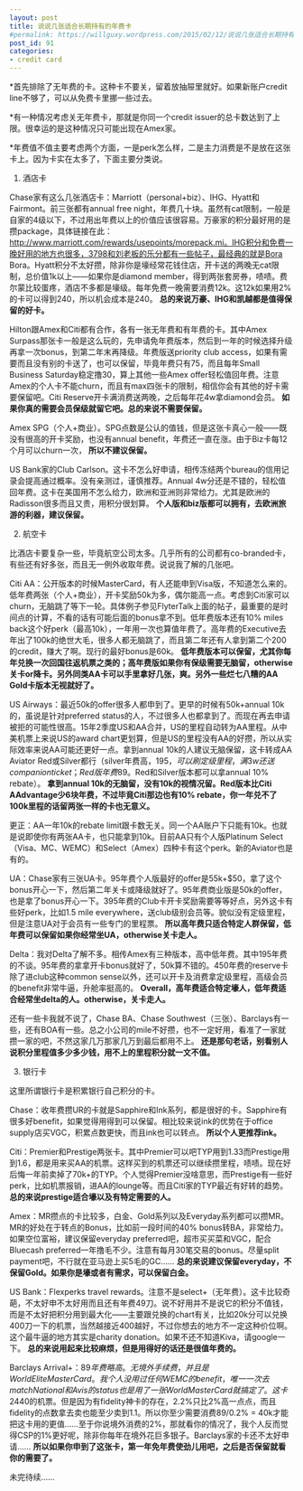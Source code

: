 ```yaml
---
layout: post
title: 说说几张适合长期持有的年费卡
#permalink: https://willguxy.wordpress.com/2015/02/12/说说几张适合长期持有的年费卡/index.html
post_id: 91
categories: 
- credit card
---
```


*首先排除了无年费的卡。这种卡不要关，留着放抽屉里就好。如果新账户credit line不够了，可以从免费卡里挪一些过去。

	
*有一种情况考虑关无年费卡，那就是你同一个credit issuer的总卡数达到了上限。很幸运的是这种情况只可能出现在Amex家。

	
*年费值不值主要考虑两个方面，一是perk怎么样，二是主力消费是不是放在这张卡上。因为卡实在太多了，下面主要分类说。
1. 酒店卡

Chase家有这么几张酒店卡：Marriott（personal+biz）、IHG、Hyatt和Fairmont。前三张都有annual free night，年费几十块。虽然有cat限制，一般是自家的4级以下，不过用出年费以上的价值应该很容易。万豪家的积分最好用的是攒package，具体链接在此：http://www.marriott.com/rewards/usepoints/morepack.mi。IHG积分和免费一晚好用的地方也很多，3798和刘老板的乐分都有一些帖子，最经典的就是Bora Bora。Hyatt积分不太好攒，除非你是壕经常花钱住店，开卡送的两晚无cat限制，总价值1k以上——如果你是diamond member，得到两张套房券，啧啧。费尔蒙比较蛋疼，酒店不多都是壕级。每年免费一晚需要消费12k。这12k如果用2%的卡可以得到240，所以机会成本是240。
**总的来说万豪、IHG和凯越都是值得保留的好卡。**

Hilton跟Amex和Citi都有合作，各有一张无年费和有年费的卡。其中Amex Surpass那张卡一般是这么玩的，先申请免年费版本，然后到一年的时候选择升级再拿一次bonus，到第二年末再降级。年费版送priority club access，如果有需要而且没有别的卡送了，也可以保留，毕竟年费只有75，而且每年Small Business Saturday稳定撸30，算上其他一些Amex offer轻松值回年费。注意Amex的个人卡不能churn，而且有max四张卡的限制，相信你会有其他的好卡需要保留吧。Citi Reserve开卡满消费送两晚，之后每年花4w拿diamond会员。
**如果你真的需要会员保级就留它吧。总的来说不需要保留。**

Amex SPG（个人+商业）。SPG点数是公认的值钱，但是这张卡真心一般——既没有很高的开卡奖励，也没有annual benefit，年费还一直在涨。由于Biz卡每12个月可以churn一次，
**所以不建议保留。**

US Bank家的Club Carlson。这卡不怎么好申请，相传冻结两个bureau的信用记录会提高通过概率。没有亲测过，谨慎推荐。Annual 4w分还是不错的，轻松值回年费。这卡在美国用不怎么给力，欧洲和亚洲则非常给力。尤其是欧洲的Radisson很多而且又贵，用积分很划算。
**个人版和biz版都可以拥有，去欧洲旅游的利器，建议保留。**

2. 航空卡

比酒店卡要复杂一些，毕竟航空公司太多。几乎所有的公司都有co-branded卡，有些还有好多张，而且无一例外收取年费。说说我了解的几张吧。

Citi AA：公开版本的时候MasterCard，有人还能申到Visa版，不知道怎么来的。低年费两张（个人+商业），开卡奖励50k为多，偶尔能高一点。考虑到Citi家可以churn，无脑跳了等下一轮。具体例子参见FlyterTalk上面的帖子，最重要的是时间点的计算，不看的话有可能后面的bonus拿不到。低年费版本还有10% miles back这个好perk（最高10k），一年用一次也算值年费了。高年费的Executive去年出了100k的绝世大毛，很多人都无脑跳了，而且第二年还有人拿到第二个200的credit，赚大了啊。现行的最好bonus是60k。
**低年费版本可以保留，尤其你每年兑换一次回国往返机票之类的；高年费版如果你有保级需要无脑留，otherwise关卡or降卡。另外同类AA卡可以手里拿好几张，爽。另外一些烂七八糟的AA Gold卡版本无视就好了。**

US Airways：最近50k的offer很多人都申到了。更早的时候有50k+annual 10k的，虽说是针对preferred status的人，不过很多人也都拿到了。而现在再去申请被拒的可能性很高。15年2季度US和AA合并，US的里程自动转为AA里程。从中美机票上来说US的award chart更划算，但是US的里程没有AA的好攒，所以从实际效率来说AA可能还更好一点。拿到annual 10k的人建议无脑保留，这卡转成AA Aviator Red或Silver都行（silver年费高，$195，可以刷定级里程，满3w还送companion ticket；Red版年费$89。Red和Silver版本都可以拿annual 10% rebate）。
**拿到annual 10k的无脑留，没有10k的视情况留。Red版本比Citi AAdvantage少6块年费，不过毕竟Citi那边也有10% rebate，你一年兑不了100k里程的话留两张一样的卡也无意义。**


更正：AA一年10k的rebate limit跟卡数无关。同一个AA账户下只能有10k。也就是说即使你有两张AA卡，也只能拿到10k。目前AA只有个人版Platinum Select（Visa、MC、WEMC）和Select（Amex）四种卡有这个perk。新的Aviator也是有的。

UA：Chase家有三张UA卡。95年费个人版最好的offer是55k+$50，拿了这个bonus开心一下，然后第二年关卡或降级就好了。95年费商业版是50k的offer，也是拿了bonus开心一下。395年费的Club卡开卡奖励需要等等好点，另外这卡有些好perk，比如1.5 mile everywhere，送club级别会员等。貌似没有定级里程，但是注意UA对于会员有一些专门的里程票。
**所以高年费只适合特定人群保留，低年费可以保留如果你经常坐UA，otherwise关卡走人。**

Delta：我对Delta了解不多。相传Amex有三种版本，高中低年费。其中195年费的不谈。95年费的拿拿开卡bonus就好了，50k算不错的。450年费的reserve卡除了进club这种common sense以外，还可以开卡及消费拿定级里程，高级会员的benefit非常牛逼，升舱率挺高的。
**Overall，高年费适合特定壕人，低年费适合经常坐delta的人。otherwise，关卡走人。**

还有一些卡我就不说了，Chase BA、Chase Southwest（三张）、Barclays有一些，还有BOA有一些。总之小公司的mile不好攒，也不一定好用，看准了一家就攒一家的吧，不然这家几万那家几万到最后都用不上。
**还是那句老话，别看别人说积分里程值多少多少钱，用不上的里程积分就一文不值。**

3. 银行卡

这里所谓银行卡是积累银行自己积分的卡。

Chase：收年费攒UR的卡就是Sapphire和Ink系列，都是很好的卡。Sapphire有很多好benefit，如果觉得用得到可以保留。相比较来说ink的优势在于office supply店买VGC，积累点数更快，而且ink也可以转点。
**所以个人更推荐ink。**

Citi：Premier和Prestige两张卡。其中Premier可以吧TYP用到1.33而Prestige用到1.6，都是用来买AA的机票。这样买到的机票还可以继续攒里程，啧啧。现在好后悔一年前卖掉了70k+的TYP。个人觉得Premier没啥意思，而Prestige有一些好perk，比如机票报销，进AA的lounge等。而且Citi家的TYP最近有好转的趋势。
**总的来说prestige适合壕以及有特定需要的人。**

Amex：MR攒点的卡比较多，白金、Gold系列以及Everyday系列都可以攒MR。MR的好处在于转点的Bonus，比如前一段时间的40% bonus转BA，非常给力。如果空位富裕，建议保留everyday preferred吧，超市买买菜和VGC，配合Bluecash preferred一年撸毛不少。注意有每月30笔交易的bonus。尽量split payment吧，不行就在亚马逊上买5毛的GC……
**总的来说建议保留everyday，不保留Gold。如果你是壕或者有需求，可以保留白金。**

US Bank：Flexperks travel rewards。注意不是select+（无年费）。这卡比较奇葩，不太好申不太好用而且还有年费49刀。说不好用并不是说它的积分不值钱，而是不太好把积分用到最大化——主要跟兑换的chart有关，比如20k分可以兑换400刀一下的机票，当然越接近400越好，不过你想去的地方不一定这种价位啊。这个最牛逼的地方其实是charity donation。如果不还不知道Kiva，请google一下。
**总的来说用起来比较麻烦，但是用得好的话还是很值年费的。**

Barclays Arrival+：$89年费略高。无境外手续费，并且是World Elite MasterCard。我个人没用过任何WEMC的benefit，唯一一次去match National和Avis的status也是用了一张World MasterCard就搞定了。这卡2% everywhere，用来换机票有10% miles back，所以相当于2.2% everywhere。这卡也是比较纠结的一张。开卡奖励40k，相当于价值$440的机票。但是因为有fidelity神卡的存在，2.2%只比2%高一点点，而且fidelity的点数拿去卖也能至少卖到1.1。所以你至少需要消费89/0.2% = 40k才能把这卡用的更值……至于你说境外消费的2%，那就看你的情况了，我个人反而觉得CSP的1%更好呢，除非你每年在境外花巨多银子。Barclays家的卡还不太好申请……
**所以如果你申到了这张卡，第一年免年费使劲儿用吧，之后是否保留就看你的需要了。**

未完待续……